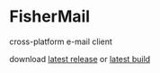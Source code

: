 # FisherMail
cross-platform e-mail client

download [latest release](https://github.com/fantigny/email/releases/tag/beta) or [latest build](http://speederpan.com/jenkins/job/DEV%20mail-client-distrib/)

